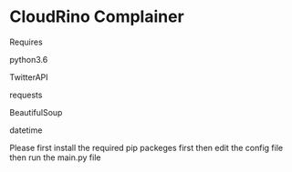 # CloudRino Complainer
 Requires 


 python3.6


 TwitterAPI


 requests


 BeautifulSoup
 
 
 datetime


 Please first install the required pip packeges first then edit the config file then run the main.py file
